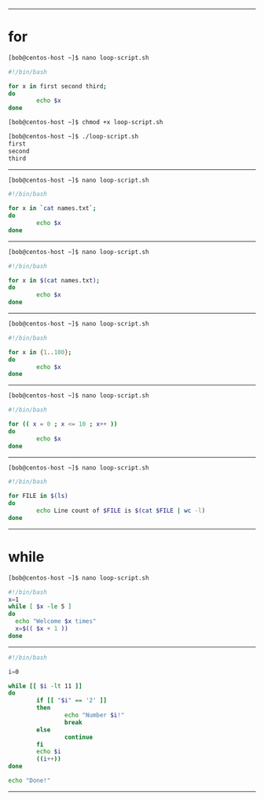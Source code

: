 
________________________________________________________________________________________________


# for

```bash
[bob@centos-host ~]$ nano loop-script.sh

#!/bin/bash

for x in first second third;
do
        echo $x
done
```



```bash
[bob@centos-host ~]$ chmod +x loop-script.sh 

[bob@centos-host ~]$ ./loop-script.sh 
first
second
third
```

________________________________________________________________________________________________


```bash
[bob@centos-host ~]$ nano loop-script.sh

#!/bin/bash

for x in `cat names.txt`;
do
        echo $x
done
```

________________________________________________________________________________________________


```bash
[bob@centos-host ~]$ nano loop-script.sh

#!/bin/bash

for x in $(cat names.txt);
do
        echo $x
done
```

________________________________________________________________________________________________



```bash
[bob@centos-host ~]$ nano loop-script.sh

#!/bin/bash

for x in {1..100};
do
        echo $x
done
```

________________________________________________________________________________________________




```bash
[bob@centos-host ~]$ nano loop-script.sh

#!/bin/bash

for (( x = 0 ; x <= 10 ; x++ ))
do
        echo $x
done
```

________________________________________________________________________________________________


```bash
[bob@centos-host ~]$ nano loop-script.sh

#!/bin/bash

for FILE in $(ls)
do
        echo Line count of $FILE is $(cat $FILE | wc -l)
done
```

________________________________________________________________________________________________


# while

```bash
[bob@centos-host ~]$ nano loop-script.sh

#!/bin/bash
x=1
while [ $x -le 5 ]
do
  echo "Welcome $x times"
  x=$(( $x + 1 ))
done
```

________________________________________________________________________________________________


```bash
#!/bin/bash

i=0

while [[ $i -lt 11 ]] 
do
        if [[ "$i" == '2' ]]
        then
                echo "Number $i!"
                break
        else
                continue
        fi
        echo $i
        ((i++))
done

echo "Done!"
```


________________________________________________________________________________________________
